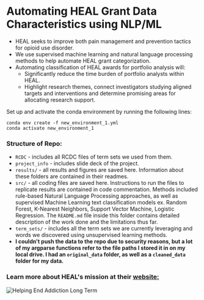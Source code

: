# Automating HEAL Grant Data Characteristics using NLP/ML
- HEAL seeks to improve both pain management and prevention tactics for opioid use disorder.
- We use supervised machine learning and natural language processing methods to help automate HEAL grant categorization. 
- Automating classification of HEAL awards for portfolio analysis will:
  - Significantly reduce the time burden of portfolio analysts within HEAL.
  - Highlight research themes, connect investigators studying aligned targets and interventions and determine promising areas for allocating research support.

Set up and activate the conda environment by running the following lines:
```
conda env create -f new_environment_1.yml
conda activate new_environment_1
```
### Structure of Repo:

- `RCDC` - includes all RCDC files of term sets we used from them.
- `project_info` - includes slide deck of the project. 
- `results/` - all results and figures are saved here.  Information about these folders are contained in their readmes. 
- `src/` - all coding files are saved here. Instructions to run the files to replicate results are contained in code commentation. Methods included rule-based Natural Language Processing approaches, as well as supervised Machine Learning text classification models ex. Random Forest, K-Nearest Neighbors, Support Vector Machine, Logistic Regression. The `README.md` file inside this folder contains detailed description of the work done and the limitations thus far.
- `term_sets/` - includes all the term sets we are currently leveraging and words we discovered using unsupervised learning methods. 
- **I couldn't push the data to the repo due to security reasons, but a lot of my argparse functions refer to the file paths I stored it in on my local drive. I had an `original_data` folder, as well as a `cleaned_data` folder for my data.**

### Learn more about HEAL's mission at their [website:](https://heal.nih.gov/about)
![Helping End Addiction Long Term](project_info/HEAL.png)
